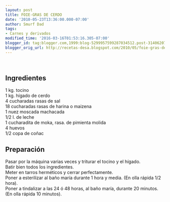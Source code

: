 ```yaml
---
layout: post
title: FOIE-GRAS DE CERDO
date: '2010-05-23T13:36:00.000-07:00'
author: Smurf Dad
tags:
- Carnes y derivados
modified_time: '2016-03-16T01:53:16.305-07:00'
blogger_id: tag:blogger.com,1999:blog-5299957599287034512.post-3140620735818100466
blogger_orig_url: http://recetas-desa.blogspot.com/2010/05/foie-gras-de-cerdo.html
---
```


<a name='more'></a><br /><h2>Ingredientes</h2><p>1 kg. tocino<br />1 kg. h&iacute;gado de cerdo<br />4 cucharadas rasas de sal<br />18 cucharadas rasas de harina o maizena<br />1 nuez moscada machacada<br />1/2 l. de leche<br />1 cucharadita de moka, rasa. de pimienta molida<br />4 huevos<br />1/2 copa de co&ntilde;ac</p><h2>Preparaci&oacute;n</h2><p>Pasar por la m&aacute;quina varias veces y triturar el tocino y el h&iacute;gado.<br />Batir bien todos los ingredientes.<br />Meter en tarros herm&eacute;ticos y cerrar perfectamente.<br />Poner a esterilizar al ba&ntilde;o mar&iacute;a durante 1 hora y media. (En olla r&aacute;pida 1/2 hora).<br />Poner a tindalizar a las 24 &oacute; 48 horas, al ba&ntilde;o mar&iacute;a, durante 20 minutos. (En olla r&aacute;pida 10 minutos).</p>
